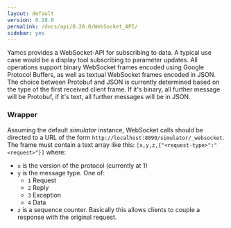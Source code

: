 ```yaml
---
layout: default
version: 0.28.0
permalink: /docs/api/0.28.0/WebSocket_API/
sidebar: yes
---
```


Yamcs provides a WebSocket-API for subscribing to data. A typical use case would be a display tool subscribing to parameter updates. All operations support binary WebSocket frames encoded using Google Protocol Buffers, as well as textual WebSocket frames encoded in JSON. The choice between Protobuf and JSON is currently determined based on the type of the first received client frame. If it's binary, all further message will be Protobuf, if it's text, all further messages will be in JSON.

### Wrapper
Assuming the default _simulator_ instance, WebSocket calls should be directed to a URL of the form `http://localhost:8090/simulator/_websocket`. The frame must contain a text array like this: `[x,y,z,{"<request-type>":"<request>"}]` where:

* `x` is the version of the protocol (currently at 1)
* `y` is the message type. One of:
  - `1` Request
  - `2` Reply
  - `3` Exception
  - `4` Data
* `z` is a sequence counter. Basically this allows clients to couple a response with the original request.

